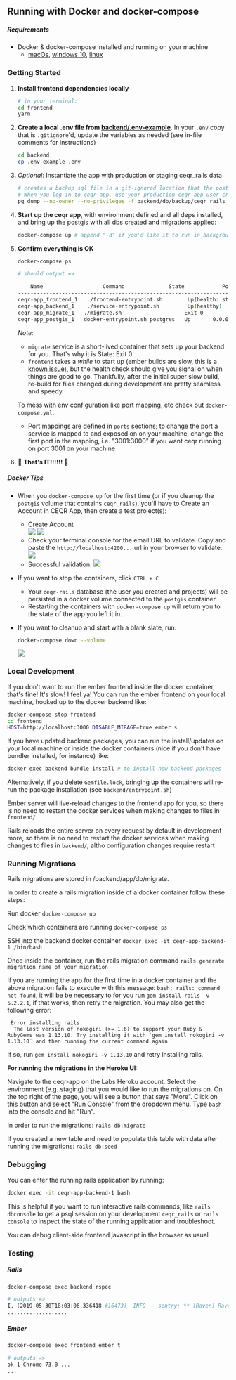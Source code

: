 ## Running with Docker and docker-compose

##### Requirements
- Docker & docker-compose installed and running on your machine
  - [macOs](https://runnable.com/docker/install-docker-on-macos), [windows 10](https://runnable.com/docker/install-docker-on-windows-10), [linux](https://runnable.com/docker/install-docker-on-linux)

### Getting Started
1. **Install frontend dependencies locally**
   ```sh
   # in your terminal:
   cd frontend  
   yarn
   ```
1. **Create a local .env file from [backend/.env-example](backend/.env-example)**.  In your `.env` copy that is `.gitignore`'d, update the variables as needed (see in-file comments for instructions)
   ```sh
   cd backend
   cp .env-example .env
   ```
1. _Optional_:  Instantiate the app with production or staging ceqr_rails data
   ```sh
   # creates a backup sql file in a git-ignored location that the postgis will recognize, bring into the container, and instantiate on container startup.  
   # When you log-in to ceqr-app, use your production ceqr-app user credentials (or staging, if you choose to dump and load the staging database)
   pg_dump --no-owner --no-privileges -f backend/db/backup/ceqr_rails_prod.sql $(CEQR_RAILS_PROD_DBCONN) # Get the db connection string from Heroku config vars ("DATABASE_URL")
   ```
1. **Start up the ceqr app**, with environment defined and all deps installed, and bring up the postgis with all dbs created and migrations applied:
    ```sh
    docker-compose up # append "-d" if you'd like it to run in background, as a daemon
    ```
1. **Confirm everything is OK** 
    ```sh
    docker-compose ps

    # should output =>

        Name                   Command              State            Ports
    -------------------------------------------------------------------------------
    ceqr-app_frontend_1   ./frontend-entrypoint.sh        Up(health: starting)  0.0.0.0:4200->4200/tcp, 7020/tcp, 7357/tcp
    ceqr-app_backend_1    ./service-entrypoint.sh         Up(healthy)       0.0.0.0:3000->3000/tcp
    ceqr-app_migrate_1   ./migrate.sh                    Exit 0
    ceqr-app_postgis_1   docker-entrypoint.sh postgres   Up       0.0.0.0:5432->5432/tcp
    ```
    _Note:_
     - `migrate` service is a short-lived container that sets up your backend for you. That's why it is State: Exit 0
     - `frontend` takes a _while_ to start up (ember builds are slow, this is a [known issue](https://docs.docker.com/docker-for-mac/troubleshoot/#/known-issues)), but the health check should give you signal on when things are good to go. Thankfully, after the initial super slow build, re-build for files changed during development are pretty seamless and speedy.

    To mess with env configuration like port mapping, etc check out `docker-compose.yml`.
     - Port mappings are defined in `ports` sections; to change the port a service is mapped to and exposed on on your machine, change the first port in the mapping, i.e. "3001:3000" if you want ceqr running on port 3001 on your machine

5.  🥳 **That's IT!!!!!!** 🥳

##### Docker Tips
- When you `docker-compose up` for the first time (or if you cleanup the `postgis` volume that contains `ceqr_rails`), you'll have to Create an Account in CEQR App, then create a test project(s):  
  - Create Account  
  ![](docs/images/2019-12-12-12-27-32.png)
  ![](docs/images/2019-12-12-12-24-37.png)
  - Check your terminal console for the email URL to validate.  Copy and paste the `http://localhost:4200...` url in your browser to validate.  
  ![](docs/images/2019-12-12-12-25-05.png)
  - Successful validation:
  ![](docs/images/2019-12-12-12-25-59.png)  

- If you want to stop the containers, click `CTRL + C`
  - Your `ceqr-rails` database (the user you created and projects) will be persisted in a docker volume connected to the `postgis` container.  
  - Restarting the containers with `docker-compose up` will return you to the state of the app you left it in.
- If you want to cleanup and start with a blank slate, run:  
  ```sh
  docker-compose down --volume
  ```   
  ![](docs/images/2019-12-12-12-29-07.png)
### Local Development
If you don't want to run the ember frontend inside the docker container, that's fine! It's slow! I feel ya! You can run the ember frontend on your local machine, hooked up to the docker backend like:
```sh
docker-compose stop frontend
cd frontend
HOST=http://localhost:3000 DISABLE_MIRAGE=true ember s
```

If you have updated backend packages, you can run the install/updates on your local machine or inside the docker containers (nice if you don't have bundler installed, for instance) like:
```sh
docker exec backend bundle install # to install new backend packages
```
Alternatively, if you delete `Gemfile.lock`, bringing up the containers will re-run the package installation (see `backend/entrypoint.sh`)


Ember server will live-reload changes to the frontend app for you, so there is no need to restart the docker services when making changes to files in `frontend/`


Rails reloads the entire server on every request by default in development more, so there is no need to restart the docker services when making changes to files in `backend/`, altho configuration changes require restart

### Running Migrations
Rails migrations are stored in /backend/app/db/migrate. 

In order to create a rails migration inside of a docker container follow these steps:

Run docker `docker-compose up`

Check which containers are running `docker-compose ps`

SSH into the backend docker container `docker exec -it ceqr-app-backend-1 /bin/bash`

Once inside the container, run the rails migration command `rails generate migration name_of_your_migration`

If you are running the app for the first time in a docker container and the above migration fails to execute with this message: `bash: rails: command not found`, it will be be necessary to for you run `gem install rails -v 5.2.2.1`, if that works, then retry the migration. You may also get the following error:
```
 Error installing rails:
  The last version of nokogiri (>= 1.6) to support your Ruby & RubyGems was 1.13.10. Try installing it with `gem install nokogiri -v 1.13.10` and then running the current command again
  ```
If so, run `gem install nokogiri -v 1.13.10` and retry installing rails.

**For running the migrations in the Heroku UI:**

Navigate to the ceqr-app on the Labs Heroku account. Select the environment (e.g. staging) that you would like to run the migrations on. On the top right of the page, you will see a button that says "More". Click on this button and select "Run Console" from the dropdown menu. Type `bash` into the console and hit "Run". 

In order to run the migrations: `rails db:migrate`

If you created a new table and need to populate this table with data after running the migrations: 
`rails db:seed`

### Debugging
You can enter the running rails application by running:
```sh
docker exec -it ceqr-app-backend-1 bash
```
This is helpful if you want to run interactive rails commands, like `rails dbconsole` to get a psql session on your development `ceqr_rails` or `rails console` to inspect the state of the running application and troubleshoot.


You can debug client-side frontend javascript in the browser as usual


### Testing
##### Rails
```sh
docker-compose exec backend rspec

# outputs =>
I, [2019-05-30T18:03:06.336418 #16473]  INFO -- sentry: ** [Raven] Raven 2.9.0 configured not to capture errors: DSN not set
...................
```
##### Ember
```sh
docker-compose exec frontend ember t

# outputs =>
ok 1 Chrome 73.0 ...
...
```
